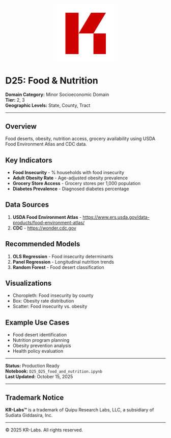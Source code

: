 <div align="center">
  <img src="../../../assets/images/KRLabs_WebLogo.png" alt="KR-Labs" width="200">
</div>

# D25: Food & Nutrition

**Domain Category:** Minor Socioeconomic Domain  
**Tier:** 2, 3  
**Geographic Levels:** State, County, Tract

---

## Overview

Food deserts, obesity, nutrition access, grocery availability using USDA Food Environment Atlas and CDC data.

## Key Indicators

- **Food Insecurity** - % households with food insecurity
- **Adult Obesity Rate** - Age-adjusted obesity prevalence
- **Grocery Store Access** - Grocery stores per 1,000 population
- **Diabetes Prevalence** - Diagnosed diabetes percentage

## Data Sources

1. **USDA Food Environment Atlas** - https://www.ers.usda.gov/data-products/food-environment-atlas/
2. **CDC** - https://wonder.cdc.gov

## Recommended Models

1. **OLS Regression** - Food insecurity determinants
2. **Panel Regression** - Longitudinal nutrition trends
3. **Random Forest** - Food desert classification

## Visualizations

- Choropleth: Food insecurity by county
- Box: Obesity rate distribution
- Scatter: Food insecurity vs. obesity

## Example Use Cases

- Food desert identification
- Nutrition program planning
- Obesity prevention analysis
- Health policy evaluation

---

**Status:** Production Ready  
**Notebook:** `D25_D25_food_and_nutrition.ipynb`  
**Last Updated:** October 15, 2025

---

## Trademark Notice

**KR-Labs™** is a trademark of Quipu Research Labs, LLC, a subsidiary of Sudiata Giddasira, Inc.

---

© 2025 KR-Labs. All rights reserved.
